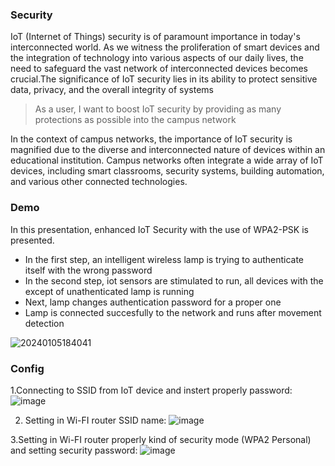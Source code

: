 ### Security 

IoT (Internet of Things) security is of paramount importance in today's interconnected world. As we witness the proliferation of smart devices and the integration of technology into various aspects of our daily lives, the need to safeguard the vast network of interconnected devices becomes crucial.The significance of IoT security lies in its ability to protect sensitive data, privacy, and the overall integrity of systems

> As a user, I want to boost IoT security by providing as many protections as possible into the campus network 

In the context of campus networks, the importance of IoT security is magnified due to the diverse and interconnected nature of devices within an educational institution. Campus networks often integrate a wide array of IoT devices, including smart classrooms, security systems, building automation, and various other connected technologies.

### Demo

In this presentation, enhanced IoT Security with the use of WPA2-PSK is presented. 

- In the first step, an intelligent wireless lamp is trying to authenticate itself with the wrong password
- In the second step, iot sensors are stimulated to run, all devices with the except of unathenticated lamp is running
- Next, lamp changes authentication password for a proper one
- Lamp is connected succesfully to the network and runs after movement detection
   
![20240105184041](https://github.com/janek1842/NetCamps/assets/56030577/f1fe7408-0f4b-40cf-a73d-5346befdbc78)


### Config
1.Connecting to SSID from IoT device and instert properly password:
![image](https://github.com/janek1842/NetCamps/assets/56090710/a0434cfb-34cf-44a8-bb1a-d69649befc2b)


2. Setting in Wi-FI router SSID name:
![image](https://github.com/janek1842/NetCamps/assets/56090710/f8c901f4-bc22-417f-b49a-33c8dcd9d148)


3.Setting in Wi-FI router properly kind of security mode (WPA2 Personal) and setting security password:
![image](https://github.com/janek1842/NetCamps/assets/56090710/4d704f40-0467-47e8-b7a7-ccad031f3f78)



